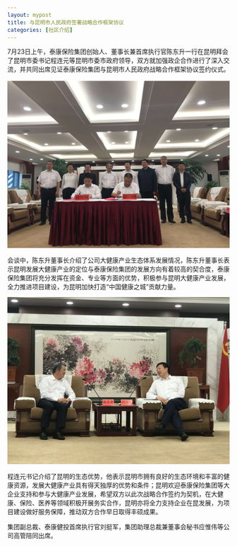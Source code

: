 ```yaml
---
layout: mypost
title: 与昆明市人民政府签署战略合作框架协议
categories: [社区介绍]
---
```


7月23日上午，泰康保险集团创始人、董事长兼首席执行官陈东升一行在昆明拜会了昆明市委书记程连元等昆明市委市政府领导，双方就加强政企合作进行了深入交流，并共同出席见证泰康保险集团与昆明市人民政府战略合作框架协议签约仪式。
 
[![](/posts/2019/07/26/kmsq01.png)](https://work-1257385283.cos.ap-chengdu.myqcloud.com/2019/07/26/kmsq01.png)


会谈中，陈东升董事长介绍了公司大健康产业生态体系发展情况，陈东升董事长表示昆明发展大健康产业的定位与泰康保险集团的发展方向有着较高的契合度，泰康保险集团将充分发挥在资金、专业等方面的优势，积极参与昆明大健康产业发展，全力推进项目建设，为昆明加快打造“中国健康之城”贡献力量。

[![](/posts/2019/07/26/kmsq02.png)](https://work-1257385283.cos.ap-chengdu.myqcloud.com/2019/07/26/kmsq02.png)

程连元书记介绍了昆明的生态优势，他表示昆明市拥有良好的生态环境和丰富的健康资源，发展大健康产业具有得天独厚的优势和条件；昆明欢迎泰康保险集团等大企业支持和参与大健康产业发展，希望双方以此次战略合作签约为契机，在大健康、保险、医养等领域积极开展务实合作，昆明亦将全力支持企业在昆发展，为项目建设做好服务保障，推动双方合作早日取得丰硕成果。

集团副总裁、泰康健投首席执行官刘挺军，集团助理总裁兼董事会秘书应惟伟等公司高管陪同出席。
